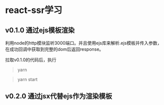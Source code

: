 # react-ssr学习

## v0.1.0 通过ejs模板渲染

利用node的http模块监听3000端口。并且使用ejs库来解析.ejs模板并传入参数，在成功回调中获取到完整的dom后返回response。

拉取v0.1.0的代码后，执行

> yarn 

> yarn start 

## v0.2.0 通过jsx代替ejs作为渲染模板

